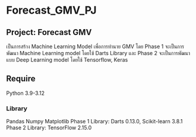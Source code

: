 # Forecast_GMV_PJ

## Project: Forecast GMV
  เป็นการสร้าง Machine Learning Model เพื่อการทำนาย GMV โดย Phase 1 จะเป็นการพัฒนา Machine Learning model โดยใช้ Darts Library และ Phase 2 จะเป็นการพัฒนาแบบ Deep Learning model โดยใช้ Tensorflow, Keras

## Require
Python 3.9-3.12
### Library
Pandas
Numpy
Matplotlib
Phase 1 Library: Darts 0.13.0, Scikit-learn 3.8.1
Phase 2 Library: TensorFlow 2.15.0
